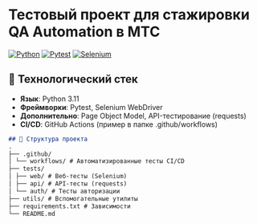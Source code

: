 # Тестовый проект для стажировки QA Automation в МТС

[![Python](https://img.shields.io/badge/Python-3.9%2B-blue)](https://python.org)
[![Pytest](https://img.shields.io/badge/Pytest-тестирование-green)](https://docs.pytest.org)
[![Selenium](https://img.shields.io/badge/Selenium-Web%20Testing-orange)](https://selenium.dev)

## 🚀 Технологический стек
- **Язык**: Python 3.11
- **Фреймворки**: Pytest, Selenium WebDriver
- **Дополнительно**: Page Object Model, API-тестирование (requests)
- **CI/CD**: GitHub Actions (пример в папке .github/workflows)

```markdown
## 📂 Структура проекта
.
├── .github/
│ └── workflows/ # Автоматизированные тесты CI/CD
├── tests/
│ ├── web/ # Веб-тесты (Selenium)
│ ├── api/ # API-тесты (requests)
│ └── auth/ # Тесты авторизации
├── utils/ # Вспомогательные утилиты
├── requirements.txt # Зависимости
└── README.md
